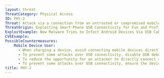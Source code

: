 ```yaml
---
layout: threat
ThreatCategory: Physical Access
ID: PHY-2
Threat: Attack via a connection from an untrusted or compromised mobile device to a PC
ThreatOrigin: Exploiting Smart-Phone USB Connectivity for Fun and Profit [^143]
ExploitExample: New Malware Tries to Infect Android Devices Via USB Cable [^232]
CVEExample:
PossibleCountermeasures:
    Mobile Device User:
      - When charging a device, avoid connecting mobile devices directly to computers, and prefer the use of simple corded chargers obtained directly from the device vendor.
      - To prevent some attacks over USB connectivity, disable USB debugging on Android devices when that feature is not in use.
      - To reduce the opportunity for an attacker to directly connect a device to a malicious computer, use strong physical security when a device is being left directly unattended (e.g., lock it in a secure container).
      - To prevent some attacks over USB connectivity, ensure the device has an unlock code set and is explicitly locked when being left directly unattended.
title: PHY-2
---
```


